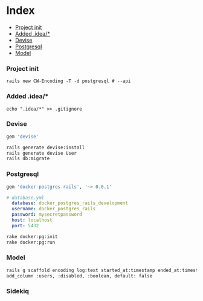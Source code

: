 # Index
* [Project init](#Project-init)
* [Added .idea/*](#Added-.idea/*)
* [Devise](#Devise)
* [Postgresql](#Postgresql)
* [Model](#Model)

### Project init
```
rails new CW-Encoding -T -d postgresql # --api
```

### Added .idea/*
```
echo ".idea/*" >> .gitignore
```

### Devise
```bash
gem 'devise'
```
```bash
rails generate devise:install
rails generate devise User
rails db:migrate
```

### Postgresql
```bash
gem 'docker-postgres-rails', '~> 0.0.1'
```
```yaml
# database.yml
  database: docker_postgres_rails_development
  username: docker_postgres_rails
  password: mysecretpassword
  host: localhost
  port: 5432
```
```bash
rake docker:pg:init
rake docker:pg:run
```

### Model
```bash
rails g scaffold encoding log:text started_at:timestamp ended_at:timestamp runtime:float completed:boolean user:references published:boolean
add_column :users, :disabled, :boolean, default: false
```

### Sidekiq
